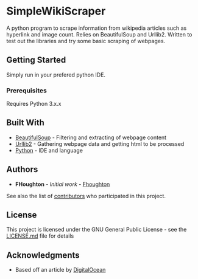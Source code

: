 # SimpleWikiScraper

A python program to scrape information from wikipedia articles such as hyperlink and image count. Relies on BeautifulSoup and Urllib2. Written to test out the libraries and try some basic scraping of webpages.

## Getting Started

Simply run in your prefered python IDE.

### Prerequisites

Requires Python 3.x.x

## Built With

* [BeautifulSoup](https://www.crummy.com/software/BeautifulSoup/) - Filtering and extracting of webpage content
* [Urllib2](https://docs.python.org/2/library/urllib2.html) - Gathering webpage data and getting html to be processed
* [Python](https://www.python.org/) - IDE and language

## Authors

* **FHoughton** - *Initial work* - [Fhoughton](https://github.com/Fhoughton)

See also the list of [contributors](https://github.com/Fhoughton/SimpleWikiScraper/contributors) who participated in this project.

## License

This project is licensed under the GNU General Public License - see the [LICENSE.md](LICENSE.md) file for details

## Acknowledgments

* Based off an article by [DigitalOcean](www.digitalocean.com)
